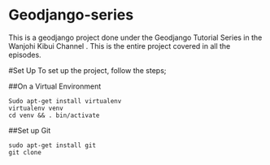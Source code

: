 # Geodjango-series
This is a geodjango project done under the Geodjango Tutorial Series in the Wanjohi Kibui Channel . This is the entire project covered in all the episodes.

#Set Up
To set up the project, follow the steps;

##On a Virtual Environment

```
Sudo apt-get install virtualenv
virtualenv venv
cd venv && . bin/activate
```
##Set up Git
```
sudo apt-get install git
git clone 
```
